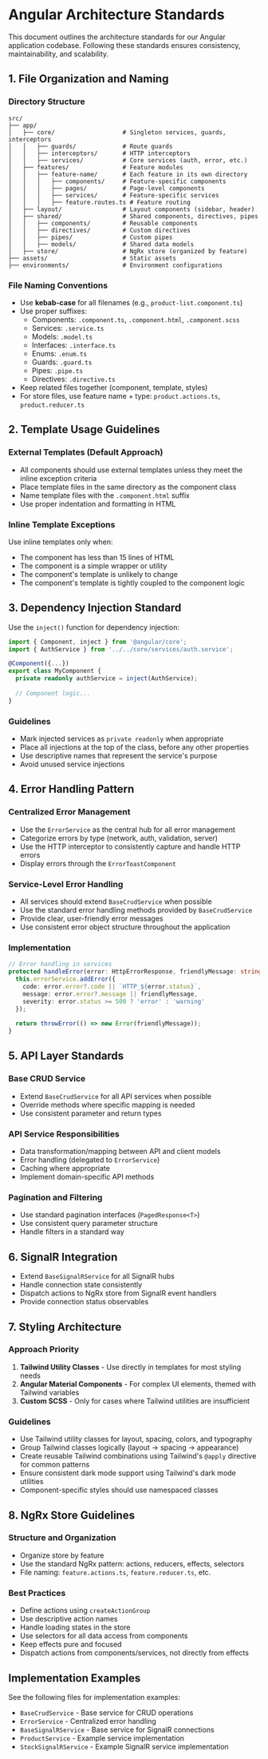 # Angular Architecture Standards

This document outlines the architecture standards for our Angular application codebase. Following these standards ensures consistency, maintainability, and scalability.

## 1. File Organization and Naming

### Directory Structure

```
src/
├── app/
│   ├── core/                   # Singleton services, guards, interceptors
│   │   ├── guards/             # Route guards 
│   │   ├── interceptors/       # HTTP interceptors
│   │   ├── services/           # Core services (auth, error, etc.)
│   ├── features/               # Feature modules
│   │   ├── feature-name/       # Each feature in its own directory
│   │   │   ├── components/     # Feature-specific components
│   │   │   ├── pages/          # Page-level components
│   │   │   ├── services/       # Feature-specific services
│   │   │   ├── feature.routes.ts # Feature routing
│   ├── layout/                 # Layout components (sidebar, header)
│   ├── shared/                 # Shared components, directives, pipes
│   │   ├── components/         # Reusable components
│   │   ├── directives/         # Custom directives
│   │   ├── pipes/              # Custom pipes
│   │   ├── models/             # Shared data models
│   ├── store/                  # NgRx store (organized by feature)
├── assets/                     # Static assets
├── environments/               # Environment configurations
```

### File Naming Conventions

- Use **kebab-case** for all filenames (e.g., `product-list.component.ts`)
- Use proper suffixes:
  - Components: `.component.ts`, `.component.html`, `.component.scss`
  - Services: `.service.ts`
  - Models: `.model.ts`
  - Interfaces: `.interface.ts`
  - Enums: `.enum.ts`
  - Guards: `.guard.ts`
  - Pipes: `.pipe.ts`
  - Directives: `.directive.ts`
- Keep related files together (component, template, styles)
- For store files, use feature name + type: `product.actions.ts`, `product.reducer.ts`

## 2. Template Usage Guidelines

### External Templates (Default Approach)

- All components should use external templates unless they meet the inline exception criteria
- Place template files in the same directory as the component class
- Name template files with the `.component.html` suffix
- Use proper indentation and formatting in HTML

### Inline Template Exceptions

Use inline templates only when:
- The component has less than 15 lines of HTML
- The component is a simple wrapper or utility
- The component's template is unlikely to change
- The component's template is tightly coupled to the component logic

## 3. Dependency Injection Standard

Use the `inject()` function for dependency injection:

```typescript
import { Component, inject } from '@angular/core';
import { AuthService } from '../../core/services/auth.service';

@Component({...})
export class MyComponent {
  private readonly authService = inject(AuthService);
  
  // Component logic...
}
```

### Guidelines

- Mark injected services as `private readonly` when appropriate
- Place all injections at the top of the class, before any other properties
- Use descriptive names that represent the service's purpose
- Avoid unused service injections

## 4. Error Handling Pattern

### Centralized Error Management

- Use the `ErrorService` as the central hub for all error management
- Categorize errors by type (network, auth, validation, server)
- Use the HTTP interceptor to consistently capture and handle HTTP errors
- Display errors through the `ErrorToastComponent`

### Service-Level Error Handling

- All services should extend `BaseCrudService` when possible
- Use the standard error handling methods provided by `BaseCrudService`
- Provide clear, user-friendly error messages
- Use consistent error object structure throughout the application

### Implementation

```typescript
// Error handling in services
protected handleError(error: HttpErrorResponse, friendlyMessage: string): Observable<never> {
  this.errorService.addError({
    code: error.error?.code || `HTTP_${error.status}`,
    message: error.error?.message || friendlyMessage,
    severity: error.status >= 500 ? 'error' : 'warning'
  });
  
  return throwError(() => new Error(friendlyMessage));
}
```

## 5. API Layer Standards

### Base CRUD Service

- Extend `BaseCrudService` for all API services when possible
- Override methods where specific mapping is needed
- Use consistent parameter and return types

### API Service Responsibilities

- Data transformation/mapping between API and client models
- Error handling (delegated to `ErrorService`)
- Caching where appropriate
- Implement domain-specific API methods

### Pagination and Filtering

- Use standard pagination interfaces (`PagedResponse<T>`)
- Use consistent query parameter structure
- Handle filters in a standard way

## 6. SignalR Integration

- Extend `BaseSignalRService` for all SignalR hubs
- Handle connection state consistently
- Dispatch actions to NgRx store from SignalR event handlers
- Provide connection status observables

## 7. Styling Architecture

### Approach Priority

1. **Tailwind Utility Classes** - Use directly in templates for most styling needs
2. **Angular Material Components** - For complex UI elements, themed with Tailwind variables
3. **Custom SCSS** - Only for cases where Tailwind utilities are insufficient

### Guidelines

- Use Tailwind utility classes for layout, spacing, colors, and typography
- Group Tailwind classes logically (layout → spacing → appearance)
- Create reusable Tailwind combinations using Tailwind's `@apply` directive for common patterns
- Ensure consistent dark mode support using Tailwind's dark mode utilities
- Component-specific styles should use namespaced classes

## 8. NgRx Store Guidelines

### Structure and Organization

- Organize store by feature
- Use the standard NgRx pattern: actions, reducers, effects, selectors
- File naming: `feature.actions.ts`, `feature.reducer.ts`, etc.

### Best Practices

- Define actions using `createActionGroup`
- Use descriptive action names
- Handle loading states in the store
- Use selectors for all data access from components
- Keep effects pure and focused
- Dispatch actions from components/services, not directly from effects

## Implementation Examples

See the following files for implementation examples:

- `BaseCrudService` - Base service for CRUD operations
- `ErrorService` - Centralized error handling
- `BaseSignalRService` - Base service for SignalR connections
- `ProductService` - Example service implementation
- `StockSignalRService` - Example SignalR service implementation